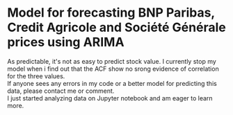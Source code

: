 # Model for forecasting BNP Paribas, Credit Agricole and Société Générale prices using ARIMA  
As predictable, it's not as easy to predict stock value. I currently stop my model when i find out that the ACF show no srong evidence of correlation for the three values.  
If anyone sees any errors in my code or a better model for predicting this data, please contact me or comment.   
I just started analyzing data on Jupyter notebook and am eager to learn more.



